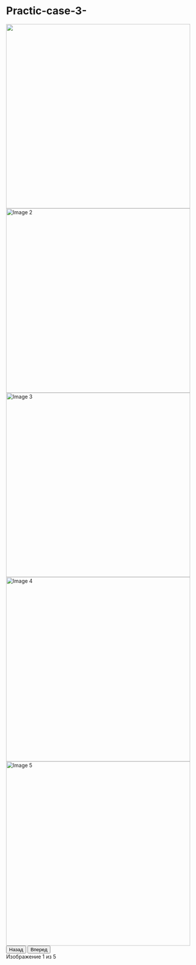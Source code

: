 # Practic-case-3-
<!DOCTYPE html>
<html lang="en">
<head>
    <meta charset="UTF-8">
    <meta name="viewport" content="width=device-width, initial-scale=1.0">
    <title>Image Slider</title>
    <link rel="stylesheet" href="styles.css">
</head>
<body>
    <div class="slider">
        <div class="slides">
            <img width="500px" src="https://avatars.mds.yandex.net/i?id=2ba527bd68e3af1d34d84c60f581cc57d12ea887-12491508-images-thumbs&n=13 alt="Image 1" class="slide">
            <img width="500px" src="https://avatars.mds.yandex.net/i?id=1dcfdad14200e69afc4cec0a386c4d7c794b3120-12935956-images-thumbs&n=13" alt="Image 2" class="slide">
            <img width="500px" src="https://avatars.mds.yandex.net/i?id=3ecc93face5f80440689e80a3e00897fe9dacd0e4f02e5dc-12373036-images-thumbs&n=13" alt="Image 3" class="slide">
            <img width="500px" src="https://droider.ru/wp-content/uploads/2022/06/nasa-spiral-galaxy-ic-342-spiral-galaxy-ic-342-hidden-galaxy-hubble-image-01.jpg" alt="Image 4" class="slide">
            <img width="500px" src="https://mtdata.ru/u22/photoCA21/20592454109-0/original.jpg" alt="Image 5" class="slide">
        </div>
        <button class="prev">Назад</button>
        <button class="next">Вперед</button>
        <div class="caption">Изображение <span class="current">1</span> из 5</div>
    </div>
    <script src="script.js"></script>
</body>
</html>
